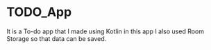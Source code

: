 
# TODO_App
It is a To-do app that I made using Kotlin in this app I also used Room Storage so that data can be saved. 
